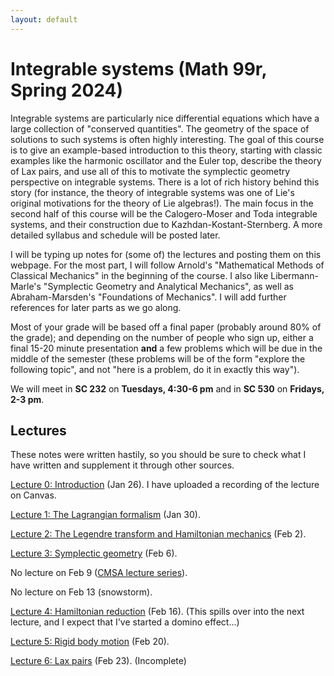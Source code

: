 ```yaml
---
layout: default
---
```

<script type="text/javascript" async=""
src="https://www.google-analytics.com/analytics.js"></script>
<script async=""
src="https://www.googletagmanager.com/gtag/js?id=UA-109004213-1"></script>
<script>
  window.dataLayer = window.dataLayer || [];
    function gtag(){dataLayer.push(arguments);}
      gtag('js', new Date());

        gtag('config', 'UA-109004213-1');
</script>
<script type="text/javascript"
src="https://cdn.mathjax.org/mathjax/latest/MathJax.js?config=TeX-AMS-MML_HTMLorMML">
</script>


<h1>Integrable systems (Math 99r, Spring 2024)</h1>

Integrable systems are particularly nice differential equations which have a
large collection of "conserved quantities". The geometry of the space of
solutions to such systems is often highly interesting. The goal of this course
is to give an example-based introduction to this theory, starting with classic
examples like the harmonic oscillator and the Euler top, describe the theory of
Lax pairs, and use all of this to motivate the symplectic geometry perspective
on integrable systems. There is a lot of rich history behind this story (for
instance, the theory of integrable systems was one of Lie's original motivations
for the theory of Lie algebras!).
The main focus in the second half of this course will be the Calogero-Moser and
Toda integrable systems, and their construction due to
Kazhdan-Kostant-Sternberg. A more detailed syllabus and schedule will be posted
later. 

I will be typing up notes for (some of) the lectures and posting them on
this webpage. For the most part, I will follow Arnold's "Mathematical Methods of
Classical Mechanics" in the beginning of the course. I also like
Libermann-Marle's "Symplectic Geometry and Analytical Mechanics", as well as
Abraham-Marsden's "Foundations of Mechanics".
I will add further references for later parts as we go along.

Most of your grade will be based off a final paper (probably around 80% of the
grade); and depending on the number of people who sign up, either a final 15-20
minute presentation <b>and</b> a few problems which will be due in the middle of
the semester (these problems will be of the form "explore the following topic",
and not "here is a problem, do it in exactly this way").

We will meet in <b>SC 232</b> on <b>Tuesdays, 4:30-6 pm</b> and in <b> SC
530</b> on <b>Fridays, 2-3 pm</b>.

<h2>Lectures</h2>

These notes were written hastily, so you should be sure to check what I have
written and supplement it through other sources.

<a href = "/files/math-99/lec0-math-99.pdf">Lecture 0: Introduction</a> (Jan
26). I have uploaded a recording of the lecture on Canvas.

<a href = "/files/math-99/lec1-math-99.pdf">Lecture 1: The Lagrangian
formalism</a> (Jan 30).

<a href = "/files/math-99/lec2-math-99.pdf">Lecture 2: The Legendre transform
and Hamiltonian mechanics</a> (Feb 2).

<a href = "/files/math-99/lec3-math-99.pdf">Lecture 3: Symplectic geometry</a>
(Feb 6).

No lecture on Feb 9 (<a href =
"https://cmsa.fas.harvard.edu/events-archive/category/aqft-lecture-series/">CMSA
lecture series</a>).

No lecture on Feb 13 (snowstorm).

<a href = "/files/math-99/lec4-math-99.pdf">Lecture 4: Hamiltonian reduction</a>
(Feb 16). (This spills over into the next lecture, and I expect that I've
started a domino effect...)

<a href = "/files/math-99/lec5-math-99.pdf">Lecture 5: Rigid body motion</a>
(Feb 20).

<a href = "/files/math-99/lec6-math-99.pdf">Lecture 6: Lax pairs</a> (Feb 23).
(Incomplete)
